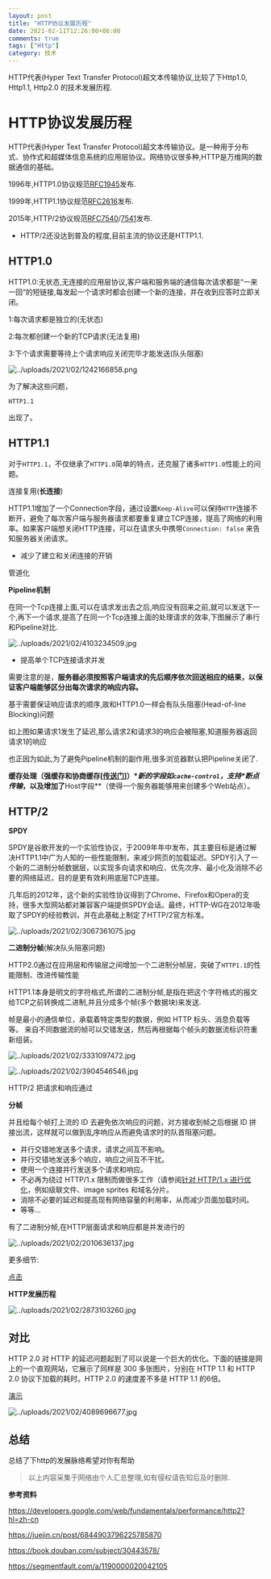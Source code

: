 ```yaml
---
layout: post
title: "HTTP协议发展历程"
date: 2021-02-11T12:26:00+08:00
comments: true
tags: ["Http"]
category: 技术
---
```


HTTP代表(Hyper Text Transfer Protocol)超文本传输协议,比较了下Http1.0, Http1.1, Http2.0 的技术发展历程.

<!-- more -->

# HTTP协议发展历程

HTTP代表(Hyper Text Transfer Protocol)超文本传输协议。是一种用于分布式、协作式和超媒体信息系统的应用层协议。网络协议很多种,HTTP是万维网的数据通信的基础。

1996年,HTTP1.0协议规范[RFC1945](http://www.ietf.org/rfc/rfc1945.txt)发布.

1999年,HTTP1.1协议规范[RFC2616](http://www.ietf.org/rfc/rfc2616.txt)发布.

2015年,HTTP/2协议规范[RFC7540](http://www.ietf.org/rfc/rfc7540.txt)/[7541](http://www.ietf.org/rfc/rfc7541.txt)发布.

- HTTP/2还没达到普及的程度,目前主流的协议还是HTTP1.1.

## **HTTP1.0**

HTTP1.0:无状态,无连接的应用层协议,客户端和服务端的通信每次请求都是“一来一回“的短链接,每发起一个请求时都会创建一个新的连接，并在收到应答时立即关闭。

1:每次请求都是独立的(无状态)

2:每次都创建一个新的TCP请求(无法复用)

3:下个请求需要等待上个请求响应关闭完毕才能发送(队头阻塞)

![../uploads/2021/02/1242166858.png](../uploads/2021/02/1242166858.png)

为了解决这些问题，

```
HTTP1.1
```

出现了。

## **HTTP1.1**

对于`HTTP1.1`，不仅继承了`HTTP1.0`简单的特点，还克服了诸多`HTTP1.0`性能上的问题。

连接复用(**长连接**)

HTTP1.1增加了一个Connection字段，通过设置`Keep-Alive`可以保持`HTTP`连接不断开，避免了每次客户端与服务器请求都要重复建立TCP连接，提高了网络的利用率。如果客户端想关闭HTTP连接，可以在请求头中携带`Connection: false` 来告知服务器关闭请求。

- 减少了建立和关闭连接的开销

管道化

**Pipeline机制**

在同一个Tcp连接上面,可以在请求发出去之后,响应没有回来之前,就可以发送下一个,再下一个请求,提高了在同一个Tcp连接上面的处理请求的效率,下图展示了串行和Pipeline对比.

![../uploads/2021/02/4103234509.jpg](../uploads/2021/02/4103234509.jpg)

- 提高单个TCP连接请求并发

需要注意的是，**服务器必须按照客户端请求的先后顺序依次回送相应的结果，以保证客户端能够区分出每次请求的响应内容。**

基于需要保证响应请求的顺序,故和HTTP1.0一样会有队头阻塞(Head-of-line Blocking)问题

如上图如果请求1发生了延迟,那么请求2和请求3的响应会被阻塞,知道服务器返回请求1的响应

也正因为如此,为了避免Pipeline机制的副作用,很多浏览器默认把Pipeline关闭了.

**缓存处理（强缓存和协商缓存[[传送门](http://www.yangzicong.com/article/12)]）\**新的字段如`cache-control`，支持\**断点传输**，以及增加了**Host字段**（使得一个服务器能够用来创建多个Web站点）。

## **HTTP/2**

**SPDY**

SPDY是谷歌开发的一个实验性协议，于2009年年中发布，其主要目标是通过解决HTTP1.1中广为人知的一些性能限制，来减少网页的加载延迟。SPDY引入了一个新的二进制分帧数据层，以实现多向请求和响应、优先次序、最小化及消除不必要的网络延迟，目的是更有效利用底层TCP连接。

几年后的2012年，这个新的实验性协议得到了Chrome、Firefox和Opera的支持，很多大型网站都对兼容客户端提供SPDY会话。最终，HTTP-WG在2012年吸取了SPDY的经验教训，并在此基础上制定了HTTP/2官方标准。

![../uploads/2021/02/3067361075.jpg](../uploads/2021/02/3067361075.jpg)

**二进制分帧**(解决队头阻塞问题)

HTTP2.0通过在应用层和传输层之间增加一个二进制分帧层，突破了`HTTP1.1`的性能限制、改进传输性能

HTTP1.1本身是明文的字符格式,所谓的二进制分帧,是指在把这个字符格式的报文给TCP之前转换成二进制,并且分成多个帧(多个数据块)来发送.

帧是最小的通信单位，承载着特定类型的数据，例如 HTTP 标头、消息负载等等。 来自不同数据流的帧可以交错发送，然后再根据每个帧头的数据流标识符重新组装。

![../uploads/2021/02/3331097472.jpg](../uploads/2021/02/3331097472.jpg)

![../uploads/2021/02/3904546546.jpg](../uploads/2021/02/3904546546.jpg)

HTTP/2 把请求和响应通过

**分帧**

并且给每个帧打上流的 ID 去避免依次响应的问题，对方接收到帧之后根据 ID 拼接出流，这样就可以做到乱序响应从而避免请求时的队首阻塞问题。

- 并行交错地发送多个请求，请求之间互不影响。
- 并行交错地发送多个响应，响应之间互不干扰。
- 使用一个连接并行发送多个请求和响应。
- 不必再为绕过 HTTP/1.x 限制而做很多工作（请参阅[针对 HTTP/1.x 进行优化](https://hpbn.co/optimizing-application-delivery/#optimizing-for-http1x)，例如级联文件、image sprites 和域名分片。
- 消除不必要的延迟和提高现有网络容量的利用率，从而减少页面加载时间。
- 等等...

有了二进制分帧,在HTTP层面请求和响应都是并发进行的

![../uploads/2021/02/2010636137.jpg](../uploads/2021/02/2010636137.jpg)

更多细节:

[点击](https://developers.google.com/web/fundamentals/performance/http2?hl=zh-cn)

**HTTP发展历程**

![../uploads/2021/02/2873103260.jpg](../uploads/2021/02/2873103260.jpg)

## **对比**

HTTP 2.0 对 HTTP 的延迟问题起到了可以说是一个巨大的优化。下面的链接是网上的一个直观网站，它展示了同样是 300 多张图片，分别在 HTTP 1.1 和 HTTP 2.0 协议下加载的耗时。HTTP 2.0 的速度差不多是 HTTP 1.1 的6倍。

[演示](https://http2.akamai.com/demo)

![../uploads/2021/02/4089696677.jpg](../uploads/2021/02/4089696677.jpg)

## **总结**

总结了下http的发展脉络希望对你有帮助

>以上内容采集于网络由个人汇总整理,如有侵权请告知后及时删除.

**参考资料**

https://developers.google.com/web/fundamentals/performance/http2?hl=zh-cn

https://juejin.cn/post/6844903796225785870

https://book.douban.com/subject/30443578/

https://segmentfault.com/a/1190000020042105